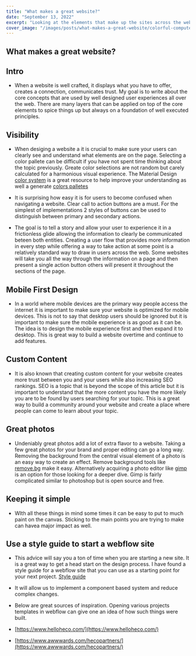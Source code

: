```yaml
---
title: "What makes a great website?"
date: "September 13, 2022"
excerpt: "Looking at the elements that make up the sites across the web we can establish some direct corelations many if not all have in common."
cover_image: "/images/posts/what-makes-a-great-website/colorful-computer.jpeg"
---
```


## What makes a great website?

## Intro

- When a website is well crafted, it displays what you have to offer, creates a connection, communicates trust. My goal is to write about the core concepts that are used by well designed user experiences all over the web. There are many layers that can be applied on top of the core elements to spice things up but always on a foundation of well executed principles.

## Visibility

- When desiging a website a it is crucial to make sure your users can clearly see and understand what elements are on the page. Selecting a color pallete can be difficult if you have not spent time thinking about the topic previously. Greate color selections are not random but carely calculated for a harmonious visual experience. The Material Design [color system](https://material.io/design/color/the-color-system.html#color-usage-and-palettes) is a great resource to help improve your understanding as well a generate [colors palletes](https://material.io/design/color/the-color-system.html#tools-for-picking-colors)

- It is surprising how easy it is for users to become confused when navigating a website. Clear call to action buttons are a must. For the simplest of implementations 2 styles of buttons can be used to distinguish between primary and secondary actions.
- The goal is to tell a story and allow your user to experience it in a frictionless glide allowing the information to clearly be communicated beteen both entities. Creating a user flow that provides more information in every step while offering a way to take action at some point is a relatively standard way to draw in users across the web. Some websites will take you all the way through the information on a page and then present a single action button others will present it throughout the sections of the page.

## Mobile First Design

- In a world where mobile devices are the primary way people access the internet it is important to make sure your website is optimized for mobile devices. This is not to say that desktop users should be ignored but it is important to make sure the mobile experience is as good as it can be. The idea is to design the mobile experience first and then expand it to desktop. This is great way to build a website overtime and continue to add features.

## Custom Content

- It is also known that creating custom content for your website creates more trust between you and your users while also increasing SEO rankings. SEO is a topic that is beyond the scope of this article but it is important to understand that the more content you have the more likely you are to be found by users searching for your topic. This is a great way to build a community around your website and create a place where people can come to learn about your topic.

## Great photos

- Undeniably great photos add a lot of extra flavor to a website. Taking a few great photos for your brand and proper editing can go a long way. Removing the background from the central visual element of a photo is an easy way to create an effect. Remove background tools like [remove.bg](https://www.remove.bg/) make it easy. Alternatively acquiring a photo editor like [gimp](https://www.gimp.org/) is an option for those looking for a deeper dive. Gimp is fairly complicated similar to photoshop but is open source and free.

## Keeping it simple

- WIth all these things in mind some times it can be easy to put to much paint on the canvas. Sticking to the main points you are trying to make can havea major impact as well.

## Use a style guide to start a webflow site

- This advice will say you a ton of time when you are starting a new site. It is a great way to get a head start on the design process. I have found a style guide for a webflow site that you can use as a starting point for your next project. [Style guide](https://webflow.com/website/Style-Guide)

- It will allow us to implement a component based system and reduce complex changes.

- Below are great sources of inspiration. Opening various projects templates in webflow can give one an idea of how such things were built.

- [https://www.helloheco.com/](https://www.helloheco.com/)

- [https://www.awwwards.com/hecopartners/](https://www.awwwards.com/hecopartners/)
